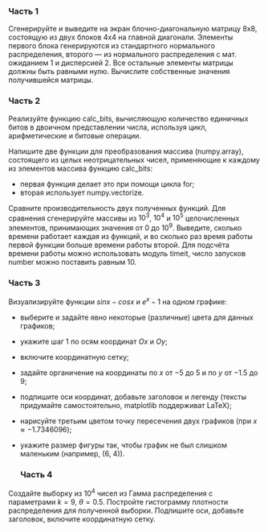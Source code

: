 ### Часть 1

Сгенерируйте и выведите на экран блочно-диагональную матрицу 8х8, состоящую из двух блоков 4х4 на главной диагонали. Элементы первого блока генерируются из стандартного нормального распределения, второго — из нормального распределения с мат. ожиданием 1 и дисперсией 2. Все остальные элементы матрицы должны быть равными нулю. Вычислите собственные значения получившейся матрицы.

### Часть 2

Реализуйте функцию calc_bits, вычисляющую количество единичных битов в двоичном представлении числа, используя цикл, арифметические и битовые операции. 

Напишите две функции для преобразования массива (numpy.array), состоящего из целых неотрицательных чисел, применяющие к каждому из элементов массива функцию calc_bits:
* первая функция делает это при помощи цикла for;
* вторая использует numpy.vectorize.

Сравните производительность двух полученных функций. Для сравнения сгенерируйте массивы из $10^3$, $10^4$ и $10^5$ целочисленных элементов, принимающих значения от $0$ до $10^9$. Выведите, сколько времени работает каждая из функций, и во сколько раз время работы первой функции больше времени работы второй. Для подсчёта времени работы можно использовать модуль timeit, число запусков number можно поставить равным $10$.

### Часть 3

Визуализируйте функции $sin x - cos x$ и $e^x - 1$ на одном графике:
* выберите и задайте явно некоторые (различные) цвета для данных графиков;
* укажите шаг $1$ по осям координат $Ox$ и $Oy$;
* включите координатную сетку;
* задайте органичение на координаты по $x$ от $-5$ до $5$ и по $y$ от $-1.5$ до $9$;
* подпишите оси координат, добавьте заголовок и легенду (тексты придумайте самостоятельно, matplotlib поддерживат LaTeX);
* нарисуйте третьим цветом точку пересечения двух графиков (при $x \approx -1.7346096$);
* укажите размер фигуры так, чтобы график не был слишком маленьким (например, (6, 4)).

  ### Часть 4

Создайте выборку из $10^4$ чисел из Гамма распределения с параметрами $k = 9$, $\theta = 0.5$. Постройте гистограмму плотности распределения для полученной выборки. Подпишите оси, добавьте заголовок, включите координатную сетку.
